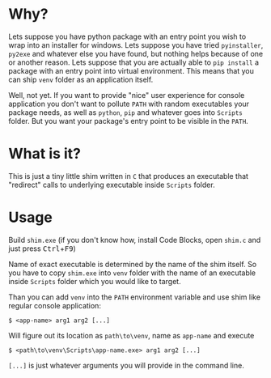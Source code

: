 # Why?

Lets suppose you have python package with an entry point you wish to wrap into
an installer for windows. Lets suppose you have tried `pyinstaller`, `py2exe`
and whatever else you have found, but nothing helps because of one or another
reason. Lets suppose that you are actually able to `pip install` a package with
an entry point into virtual environment. This means that you can ship `venv`
folder as an application itself.

Well, not yet. If you want to provide "nice" user experience for console
application you don't want to pollute `PATH` with random executables your
package needs, as well as `python`, `pip` and whatever goes into `Scripts`
folder. But you want your package's entry point to be visible in the `PATH`.

# What is it?

This is just a tiny little shim written in `C` that produces an executable that
"redirect" calls to underlying executable inside `Scripts` folder.

# Usage

Build `shim.exe` (if you don't know how, install Code Blocks, open `shim.c` and
just press <kbd>Ctrl</kbd>+<kbd>F9</kbd>)

Name of exact executable is determined by the name of the shim itself. So you
have to copy `shim.exe` into `venv` folder with the name of an executable
inside `Scripts` folder which you would like to target.

Than you can add `venv` into the `PATH` environment variable and use shim like
regular console application:

```console
$ <app-name> arg1 arg2 [...]
```

Will figure out its location as `path\to\venv`, name as `app-name` and execute

```console
$ <path\to\venv\Scripts\app-name.exe> arg1 arg2 [...]
```

`[...]` is just whatever arguments you will provide in the command line.
